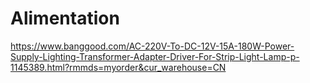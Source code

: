 # Alimentation

https://www.banggood.com/AC-220V-To-DC-12V-15A-180W-Power-Supply-Lighting-Transformer-Adapter-Driver-For-Strip-Light-Lamp-p-1145389.html?rmmds=myorder&cur_warehouse=CN

